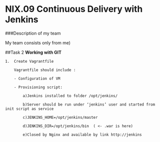 # NIX.09 Continuous Delivery with Jenkins


###Description of my team

My team consists only from me)


##Task 2 **Working with GIT**
```
1.	Create Vagrantfile 

	Vagrantfile should include :

	- Configuration of VM

	- Provisioning script:

		a)Jenkins installed to folder /opt/jenkins/

		b)Server should be run under ‘jenkins’ user and started from init script as service

		c)JENKINS_HOME=/opt/jenkins/master

		d)JENKINS_DIR=/opt/jenkins/bin  ( <- .war is here)

		e)Closed by Nginx and available by link http://jenkins
```

